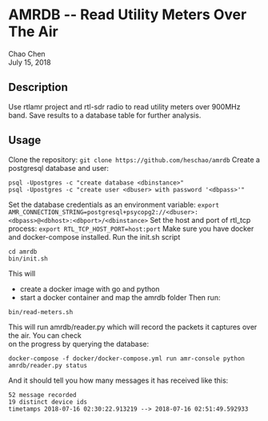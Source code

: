 # AMRDB -- Read Utility Meters Over The Air
Chao Chen  
July 15, 2018

## Description
Use rtlamr project and rtl-sdr radio to read utility meters over 900MHz band. 
Save results to a database table for further analysis.

## Usage
Clone the repository:
```git clone https://github.com/heschao/amrdb```
Create a postgresql database and user:
```
psql -Upostgres -c "create database <dbinstance>"
psql -Upostgres -c "create user <dbuser> with password '<dbpass>'"
```
Set the database credentials as an environment variable:
```export AMR_CONNECTION_STRING=postgresql+psycopg2://<dbuser>:<dbpass>@<dbhost>:<dbport>/<dbinstance>``` 
Set the host and port of rtl_tcp process:
```export RTL_TCP_HOST_PORT=host:port```
Make sure you have docker and docker-compose installed. Run the init.sh script
```
cd amrdb
bin/init.sh
```
This will 
* create a docker image with go and python
* start a docker container and map the amrdb folder
Then run:
```
bin/read-meters.sh
```
This will run amrdb/reader.py which will record the packets it captures over the air. You can check \
on the progress by querying the database:
```
docker-compose -f docker/docker-compose.yml run amr-console python amrdb/reader.py status
```
And it should tell you how many messages it has received like this:
```
52 message recorded
19 distinct device ids
timetamps 2018-07-16 02:30:22.913219 --> 2018-07-16 02:51:49.592933
```
